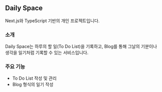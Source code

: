 ## Daily Space
Next.js와 TypeScript 기반의 개인 프로젝트입니다.

### 소개
Daily Space는 하루의 할 일(To Do List)을 기록하고, Blog를 통해 그날의 기분이나 생각을 일기처럼 기록할 수 있는 서비스입니다.

### 주요 기능
- To Do List 작성 및 관리
- Blog 형식의 일기 작성
